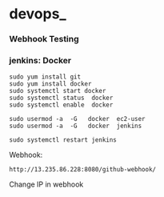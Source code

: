 # devops_
### Webhook Testing


### jenkins: Docker

```
sudo yum install git
sudo yum install docker
sudo systemctl start docker
sudo systemctl status  docker
sudo systemctl enable  docker

sudo usermod -a  -G   docker  ec2-user
sudo usermod -a  -G   docker  jenkins

sudo systemctl restart jenkins
```

Webhook: 

```
http://13.235.86.228:8080/github-webhook/
```
Change IP in webhook
